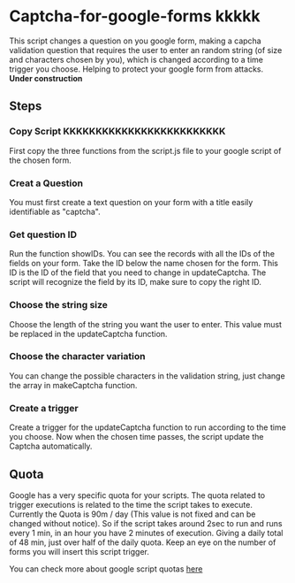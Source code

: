 # Captcha-for-google-forms kkkkk

This script changes a question on you google form, making a capcha validation question that requires the user to enter an random string (of size and characters chosen by you), which is changed according to a time trigger you choose. Helping to protect your google form from attacks.
**Under construction**

## Steps

### Copy Script KKKKKKKKKKKKKKKKKKKKKKKKK

First copy the three functions from the script.js file to your google script of the chosen form.

### Creat a Question

You must first create a text question on your form with a title easily identifiable as "captcha".

### Get question ID

Run the function showIDs. You can see the records with all the IDs of the fields on your form. Take the ID below the name chosen for the form. This ID is the ID of the field that you need to change in updateCaptcha. The script will recognize the field by its ID, make sure to copy the right ID.

### Choose the string size

Choose the length of the string you want the user to enter. This value must be replaced in the updateCaptcha function.

### Choose the character variation

You can change the possible characters in the validation string, just change the array in makeCaptcha function.

### Create a trigger

Create a trigger for the updateCaptcha function to run according to the time you choose. Now when the chosen time passes, the script update the Captcha automatically.

## Quota

Google has a very specific quota for your scripts. The quota related to trigger executions is related to the time the script takes to execute. Currently the Quota is 90m / day (This value is not fixed and can be changed without notice). So if the script takes around 2sec to run and runs every 1 min, in an hour you have 2 minutes of execution. Giving a daily total of 48 min, just over half of the daily quota. Keep an eye on the number of forms you will insert this script trigger.

You can check more about google script quotas [here](https://developers.google.com/apps-script/guides/services/quotas)
